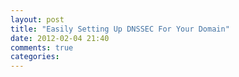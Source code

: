```yaml
---
layout: post
title: "Easily Setting Up DNSSEC For Your Domain"
date: 2012-02-04 21:40
comments: true
categories: 
---
```

